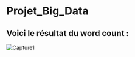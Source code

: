 # Projet_Big_Data


## Voici le résultat du word count : 
![Capture1](https://user-images.githubusercontent.com/71135204/101957198-467a8300-3c01-11eb-9a3b-c9c0a49e3638.PNG)
